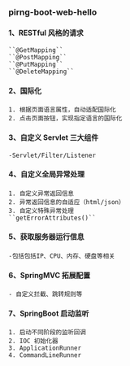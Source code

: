 ### pirng-boot-web-hello

#### 1、RESTful 风格的请求
    ``@GetMapping``
    ``@PostMapping``
    ``@PutMapping``
    ``@DeleteMapping``
#### 2、国际化
    1. 根据页面语言属性，自动适配国际化
    2. 点击页面按钮，实现指定语言的国际化
#### 3、自定义 Servlet 三大组件
    -Servlet/Filter/Listener
#### 4、自定义全局异常处理
    1. 自定义异常返回信息
    2. 异常返回信息的自适应（html/json）
    3. 自定义特殊异常处理
    ``getErrorAttributes()``
#### 5、获取服务器运行信息
    -包括包括IP、CPU、内存、硬盘等相关
#### 6、SpringMVC 拓展配置
    - 自定义拦截、跳转规则等
#### 7、SpringBoot 启动监听
    1. 启动不同阶段的监听回调
    2. IOC 初始化器
    3. ApplicationRunner
    4. CommandLineRunner
    
    
